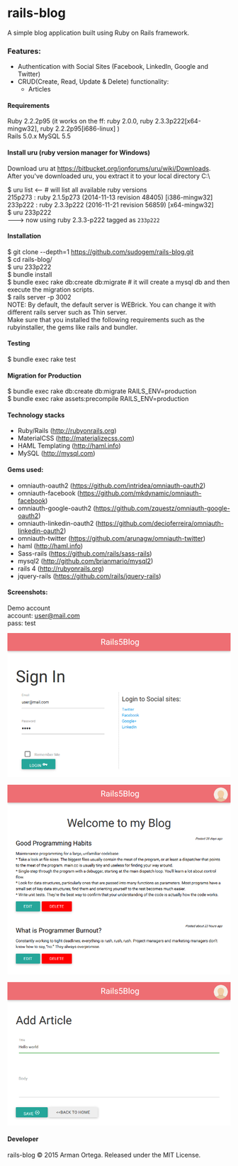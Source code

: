 # rails-blog
A simple blog application built using Ruby on Rails framework.

### Features:
* Authentication with Social Sites (Facebook, LinkedIn, Google and Twitter)
* CRUD(Create, Read, Update & Delete) functionality:
  * Articles

#### Requirements
Ruby 2.2.2p95 (it works on the ff: ruby 2.0.0, ruby 2.3.3p222[x64-mingw32], ruby 2.2.2p95[i686-linux] )   
Rails 5.0.x
MySQL 5.5   

#### Install uru (ruby version manager for Windows)
Download uru at https://bitbucket.org/jonforums/uru/wiki/Downloads.   
After you've downloaded uru, you extract it to your local directory C:\    

$ uru list  <-- # will list all available ruby versions   
  215p273     : ruby 2.1.5p273 (2014-11-13 revision 48405) [i386-mingw32]   
  233p222     : ruby 2.3.3p222 (2016-11-21 revision 56859) [x64-mingw32]   
$ uru 233p222   
---> now using ruby 2.3.3-p222 tagged as `233p222`    

#### Installation
$ git clone --depth=1 https://github.com/sudogem/rails-blog.git    
$ cd rails-blog/    
$ uru 233p222   
$ bundle install    
$ bundle exec rake db:create db:migrate # it will create a mysql db and then execute the migration scripts.    
$ rails server -p 3002    
NOTE: By default, the default server is WEBrick. You can change it with different rails server such as Thin server.    
Make sure that you installed the following requirements such as the rubyinstaller, the gems like rails and bundler.

#### Testing
$ bundle exec rake test

#### Migration for Production
$ bundle exec rake db:create db:migrate RAILS_ENV=production     
$ bundle exec rake assets:precompile RAILS_ENV=production   

#### Technology stacks
* Ruby/Rails (http://rubyonrails.org)    
* MaterialCSS (http://materializecss.com)    
* HAML Templating (http://haml.info)    
* MySQL (http://mysql.com)    

#### Gems used:
* omniauth-oauth2 (https://github.com/intridea/omniauth-oauth2)    
* omniauth-facebook (https://github.com/mkdynamic/omniauth-facebook)    
* omniauth-google-oauth2 (https://github.com/zquestz/omniauth-google-oauth2)    
* omniauth-linkedin-oauth2 (https://github.com/decioferreira/omniauth-linkedin-oauth2)    
* omniauth-twitter (https://github.com/arunagw/omniauth-twitter)    
* haml (http://haml.info)    
* Sass-rails (https://github.com/rails/sass-rails)    
* mysql2 (http://github.com/brianmario/mysql2)    
* rails 4 (http://rubyonrails.org)    
* jquery-rails (https://github.com/rails/jquery-rails)    

#### Screenshots:
Demo account   
account: user@mail.com   
pass: test   

![Login page](/screenshots/login-page.png)   

![Home (default)](/screenshots/home-default.png)   

![Add post page](/screenshots/add-article.png)   

#### Developer
rails-blog &copy; 2015 Arman Ortega. Released under the MIT License.     
